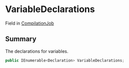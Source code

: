 # VariableDeclarations

Field in [CompilationJob](./)

## Summary

The declarations for variables.

```csharp
public IEnumerable<Declaration> VariableDeclarations;
```
